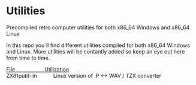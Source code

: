 # Utilities
Precompiled retro computer utilities för both x86_64 Windows and x86_64 Linux

In this repo you´ll find different utilities compiled for both x86_64 Windows and Linux. More utilities will be contantly added so keep an eye out here from time to time.

<ins>File                    Utilization</ins><br>
ZX81putil-lin           Linux version of .P <-> WAV / TZX converter
